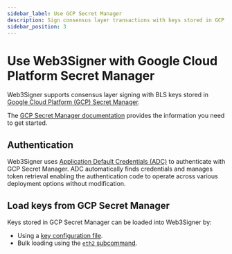 ```yaml
---
sidebar_label: Use GCP Secret Manager
description: Sign consensus layer transactions with keys stored in GCP Secret Manager.
sidebar_position: 3
---
```


# Use Web3Signer with Google Cloud Platform Secret Manager

Web3Signer supports consensus layer signing with BLS keys stored in
[Google Cloud Platform (GCP) Secret Manager](https://cloud.google.com/secret-manager).

The [GCP Secret Manager documentation](https://cloud.google.com/secret-manager/docs)
provides the information you need to get started.

## Authentication 

Web3Signer uses [Application Default Credentials (ADC)](https://cloud.google.com/docs/authentication#adc)
to authenticate with GCP Secret Manager. ADC automatically finds credentials and manages token retrieval enabling
the authentication code to operate across various deployment options without modification.

## Load keys from GCP Secret Manager

Keys stored in GCP Secret Manager can be loaded into Web3Signer by:

* Using a [key configuration file](../../load-keys.md#use-key-configuration-files).
* Bulk loading using the [`eth2` subcommand](../../load-keys.md#gcp-secret-manager).